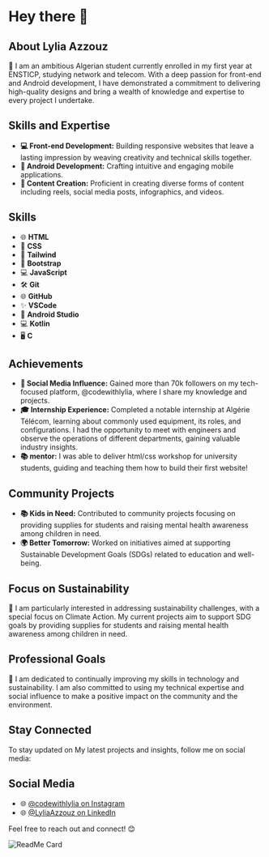 # Hey there 🙌

## About Lylia Azzouz

🌟 I am an ambitious Algerian student currently enrolled in my first year at ENSTICP, studying network and telecom. With a deep passion for front-end and Android development, I have demonstrated a commitment to delivering high-quality designs and bring a wealth of knowledge and expertise to every project I undertake.

## Skills and Expertise

- **💻 Front-end Development:** Building responsive websites that leave a lasting impression by weaving creativity and technical skills together.
- **📱 Android Development:** Crafting intuitive and engaging mobile applications.
- **🎨 Content Creation:** Proficient in creating diverse forms of content including reels, social media posts, infographics, and videos.

## Skills

- 🌐 **HTML**
- 🎨 **CSS**
- 🚀 **Tailwind**
- 🎨 **Bootstrap**
- 💻 **JavaScript**
- 🛠️ **Git**
- 🌐 **GitHub**
- ✨ **VSCode**
- 📱 **Android Studio**
- 💻 **Kotlin**
- 🖥️ **C**

## Achievements

- **🌟 Social Media Influence:** Gained more than 70k followers on my tech-focused platform, @codewithlylia, where I share my knowledge and projects.
- **🎓 Internship Experience:** Completed a notable internship at Algérie Télécom, learning about commonly used equipment, its roles, and configurations. I had the opportunity to meet with engineers and observe the operations of different departments, gaining valuable industry insights.
- **📚 mentor:** I was able to deliver html/css workshop for university students, guiding and teaching them how to build their first website!

## Community Projects

- **📚 Kids in Need:** Contributed to community projects focusing on providing supplies for students and raising mental health awareness among children in need.
- **🌍 Better Tomorrow:** Worked on initiatives aimed at supporting Sustainable Development Goals (SDGs) related to education and well-being.

## Focus on Sustainability

🌱 I am particularly interested in addressing sustainability challenges, with a special focus on Climate Action. My current projects aim to support SDG goals by providing supplies for students and raising mental health awareness among children in need.

## Professional Goals

🎯 I am dedicated to continually improving my skills in technology and sustainability. I am also committed to using my technical expertise and social influence to make a positive impact on the community and the environment.

## Stay Connected

To stay updated on My latest projects and insights, follow me on social media:
## Social Media

- 🌐 [@codewithlylia on Instagram](https://www.instagram.com/codewithlylia/)
- 🌐 [@LyliaAzzouz on LinkedIn](https://www.linkedin.com/in/lylia-azzouz/)

Feel free to reach out and connect! 😊


![ReadMe Card](https://github-readme-stats.vercel.app/api/pin/?username=liliaazz&repo=AboutMe)

